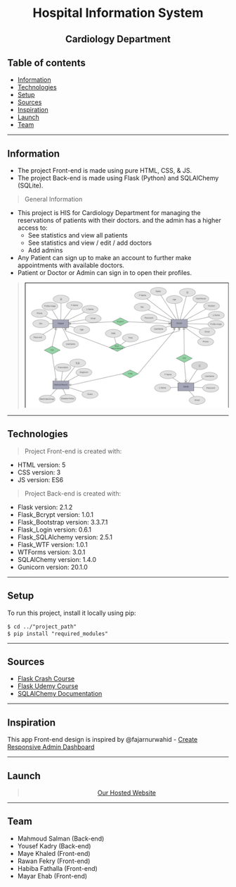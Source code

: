 <center>  <h1> Hospital Information System </h1>
<h2>Cardiology Department</h2>
</center>

## Table of contents
* [Information](#information)
* [Technologies](#technologies)
* [Setup](#setup)
* [Sources](#sources)
* [Inspiration](#inspiration)
* [Launch](#launch)
* [Team](#team)

<hr>

## Information
- The project Front-end is made using pure HTML, CSS, & JS. <br>
- The project Back-end is made using Flask (Python) and SQLAlChemy (SQLite). <br>
> General Information
- This project is HIS for Cardiology Department for managing the reservations of patients with their doctors. and the admin has a higher access to:
  - See statistics and view all patients
  - See statistics and view / edit / add doctors
  - Add admins
- Any Patient can sign up to make an account to further make appointments with available doctors.<br>
- Patient or Doctor or Admin can sign in to open their profiles.
> ![ER Diagram](cardiology/static/images/HIS_ERMODEL.png)
<hr>

## Technologies
> Project Front-end is created with:
* HTML version: 5
* CSS version: 3
* JS version: ES6
> Project Back-end is created with:
* Flask version: 2.1.2
* Flask_Bcrypt version: 1.0.1
* Flask_Bootstrap version: 3.3.7.1
* Flask_Login version: 0.6.1
* Flask_SQLAlchemy version: 2.5.1
* Flask_WTF version: 1.0.1
* WTForms version: 3.0.1
* SQLAlChemy version: 1.4.0
* Gunicorn version: 20.1.0
<hr>

## Setup
To run this project, install it locally using pip:

```
$ cd ../"project_path"
$ pip install "required_modules"
```
<hr>

## Sources
* <a href="https://www.youtube.com/watch?v=Qr4QMBUPxWo&t=17510s"> Flask Crash Course </a>
* <a href="https://www.udemy.com/course/python-flask-beginners/">Flask Udemy Course</a> 
* <a href="https://docs.sqlalchemy.org/en/14/"> SQLAlChemy Documentation </a>
<hr>

## Inspiration
This app Front-end design is inspired by @fajarnurwahid - <a href="https://github.com/fajarnurwahid/adminhub.git"> Create Responsive Admin Dashboard </a>
<hr>

## Launch
> <center><a href="">Our Hosted Website</a></center>
<hr>

## Team
- Mahmoud Salman (Back-end)
- Yousef Kadry (Back-end)
- Maye Khaled (Front-end)
- Rawan Fekry (Front-end)
- Habiba Fathalla (Front-end)
- Mayar Ehab (Front-end)
